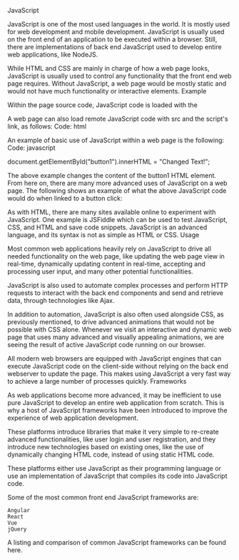 JavaScript

JavaScript is one of the most used languages in the world. It is mostly used for web development and mobile development. JavaScript is usually used on the front end of an application to be executed within a browser. Still, there are implementations of back end JavaScript used to develop entire web applications, like NodeJS.

While HTML and CSS are mainly in charge of how a web page looks, JavaScript is usually used to control any functionality that the front end web page requires. Without JavaScript, a web page would be mostly static and would not have much functionality or interactive elements.
Example

Within the page source code, JavaScript code is loaded with the <script> tag, as follows:
Code: html

<script type="text/javascript">
..JavaScript code..
</script>

A web page can also load remote JavaScript code with src and the script's link, as follows:
Code: html

<script src="./script.js"></script>

An example of basic use of JavaScript within a web page is the following:
Code: javascript

document.getElementById("button1").innerHTML = "Changed Text!";

The above example changes the content of the button1 HTML element. From here on, there are many more advanced uses of JavaScript on a web page. The following shows an example of what the above JavaScript code would do when linked to a button click:

As with HTML, there are many sites available online to experiment with JavaScript. One example is JSFiddle which can be used to test JavaScript, CSS, and HTML and save code snippets. JavaScript is an advanced language, and its syntax is not as simple as HTML or CSS.
Usage

Most common web applications heavily rely on JavaScript to drive all needed functionality on the web page, like updating the web page view in real-time, dynamically updating content in real-time, accepting and processing user input, and many other potential functionalities.

JavaScript is also used to automate complex processes and perform HTTP requests to interact with the back end components and send and retrieve data, through technologies like Ajax.

In addition to automation, JavaScript is also often used alongside CSS, as previously mentioned, to drive advanced animations that would not be possible with CSS alone. Whenever we visit an interactive and dynamic web page that uses many advanced and visually appealing animations, we are seeing the result of active JavaScript code running on our browser.

All modern web browsers are equipped with JavaScript engines that can execute JavaScript code on the client-side without relying on the back end webserver to update the page. This makes using JavaScript a very fast way to achieve a large number of processes quickly.
Frameworks

As web applications become more advanced, it may be inefficient to use pure JavaScript to develop an entire web application from scratch. This is why a host of JavaScript frameworks have been introduced to improve the experience of web application development.

These platforms introduce libraries that make it very simple to re-create advanced functionalities, like user login and user registration, and they introduce new technologies based on existing ones, like the use of dynamically changing HTML code, instead of using static HTML code.

These platforms either use JavaScript as their programming language or use an implementation of JavaScript that compiles its code into JavaScript code.

Some of the most common front end JavaScript frameworks are:

    Angular
    React
    Vue
    jQuery

A listing and comparison of common JavaScript frameworks can be found here.
